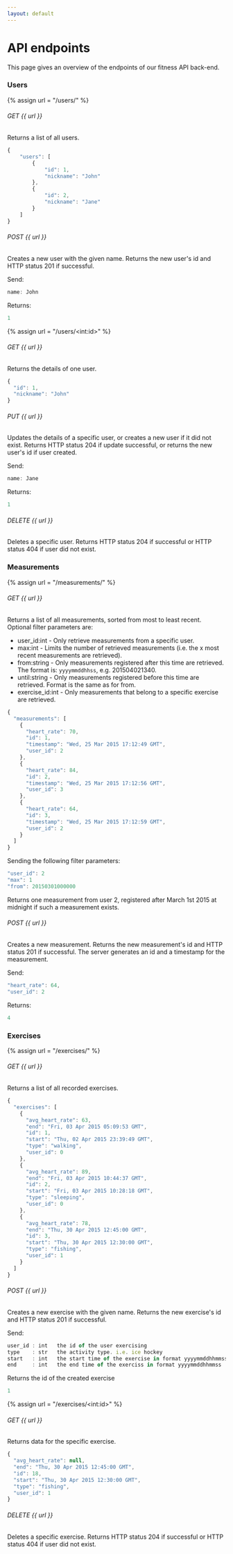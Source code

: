 ```yaml
---
layout: default
---
```


# API endpoints
This page gives an overview of the endpoints of our fitness API back-end.


### Users

{% assign url = "/users/" %}

###### GET {{ url }}

Returns a list of all users.

```javascript
{
    "users": [
        {
            "id": 1,
            "nickname": "John"
        },
        {
            "id": 2,
            "nickname": "Jane"
        }
    ]
}
```

###### POST {{ url }}

Creates a new user with the given name. Returns the new user's id and HTTP status 201 if successful.

Send:

```javascript
name: John
```

Returns:

```javascript
1
```

{% assign url = "/users/\<int:id\>" %}

###### GET {{ url }}

Returns the details of one user.

```javascript
{
  "id": 1,
  "nickname": "John"
}
```

###### PUT {{ url }}

Updates the details of a specific user, or creates a new user if it did not exist. Returns HTTP status 204 if update successful, or returns the new user's id if user created.

Send:

```javascript
name: Jane
```
Returns:

```javascript
1
```

###### DELETE {{ url }}

Deletes a specific user. Returns HTTP status 204 if successful or HTTP status 404 if user did not exist.


### Measurements

{% assign url = "/measurements/" %}


###### GET {{ url }}

Returns a list of all measurements, sorted from most to least recent. Optional filter parameters are:

- user_id:int - Only retrieve measurements from a specific user.
- max:int - Limits the number of retrieved measurements (i.e. the x most recent measurements are retrieved).
- from:string - Only measurements registered after this time are retrieved. The format is: `yyyymmddhhss`, e.g. 201504021340.
- until:string - Only measurements registered before this time are retrieved. Format is the same as for from.
- exercise_id:int - Only measurements that belong to a specific exercise are retrieved.

```javascript
{
  "measurements": [
    {
      "heart_rate": 70,
      "id": 1,
      "timestamp": "Wed, 25 Mar 2015 17:12:49 GMT",
      "user_id": 2
    },
    {
      "heart_rate": 84,
      "id": 2,
      "timestamp": "Wed, 25 Mar 2015 17:12:56 GMT",
      "user_id": 3
    },
    {
      "heart_rate": 64,
      "id": 3,
      "timestamp": "Wed, 25 Mar 2015 17:12:59 GMT",
      "user_id": 2
    }
  ]
}
```

Sending the following filter parameters:

```javascript
"user_id": 2
"max": 1
"from": 20150301000000
```

Returns one measurement from user 2, registered after March 1st 2015 at midnight if such a measurement exists.


###### POST {{ url }}

Creates a new measurement. Returns the new measurement's id and HTTP status 201 if successful. The server generates an id and a timestamp for the measurement.

Send:

```javascript
"heart_rate": 64,
"user_id": 2
```

Returns:

```javascript
4
```

### Exercises

{% assign url = "/exercises/" %}

###### GET {{ url }}

Returns a list of all recorded exercises.

```javascript
{
  "exercises": [
    {
      "avg_heart_rate": 63, 
      "end": "Fri, 03 Apr 2015 05:09:53 GMT", 
      "id": 1, 
      "start": "Thu, 02 Apr 2015 23:39:49 GMT", 
      "type": "walking", 
      "user_id": 0
    }, 
    {
      "avg_heart_rate": 89, 
      "end": "Fri, 03 Apr 2015 10:44:37 GMT", 
      "id": 2, 
      "start": "Fri, 03 Apr 2015 10:28:18 GMT", 
      "type": "sleeping", 
      "user_id": 0
    },  
    {
      "avg_heart_rate": 78, 
      "end": "Thu, 30 Apr 2015 12:45:00 GMT", 
      "id": 3, 
      "start": "Thu, 30 Apr 2015 12:30:00 GMT", 
      "type": "fishing", 
      "user_id": 1
    }
  ]
}
```

###### POST {{ url }}

Creates a new exercise with the given name. Returns the new exercise's id and HTTP status 201 if successful.

Send:

```javascript
user_id : int   the id of the user exercising
type    : str   the activity type. i.e. ice hockey
start   : int   the start time of the exercise in format yyyymmddhhmmss
end     : int   the end time of the exerciss in format yyyymmddhhmmss
```

Returns the id of the created exercise

```javascript
1
```

{% assign url = "/exercises/\<int:id\>" %}

###### GET {{ url }}

Returns data for the specific exercise.

```javascript
{
  "avg_heart_rate": null, 
  "end": "Thu, 30 Apr 2015 12:45:00 GMT", 
  "id": 18, 
  "start": "Thu, 30 Apr 2015 12:30:00 GMT", 
  "type": "fishing", 
  "user_id": 1
}
```


###### DELETE {{ url }}

Deletes a specific exercise. Returns HTTP status 204 if successful or HTTP status 404 if user did not exist.

